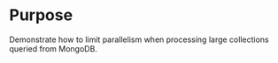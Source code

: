 # Purpose

Demonstrate how to limit parallelism when processing large collections queried
from MongoDB.
